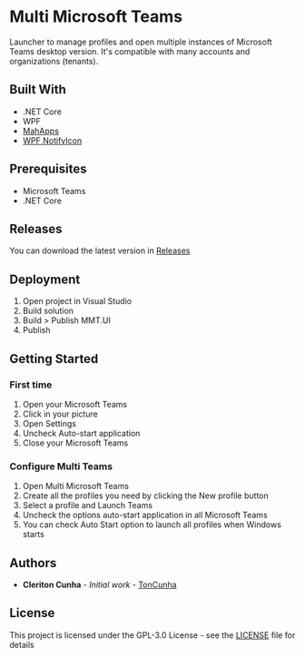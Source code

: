 # Multi Microsoft Teams

Launcher to manage profiles and open multiple instances of Microsoft Teams desktop version. It's compatible with many accounts and organizations (tenants).

## Built With
* .NET Core
* WPF
* [MahApps](https://mahapps.com/)
* [WPF NotifyIcon](https://github.com/hardcodet/wpf-notifyicon)

## Prerequisites

* Microsoft Teams
* .NET Core

## Releases
You can download the latest version in [Releases](https://github.com/TonCunha/multi-microsoft-teams/releases)

## Deployment

1. Open project in Visual Studio
2. Build solution
3. Build > Publish MMT.UI
4. Publish

## Getting Started

### First time 
1. Open your Microsoft Teams
2. Click in your picture
3. Open Settings
4. Uncheck Auto-start application
5. Close your Microsoft Teams

### Configure Multi Teams
1. Open Multi Microsoft Teams
2. Create all the profiles you need by clicking the New profile button
3. Select a profile and Launch Teams
4. Uncheck the options auto-start application in all Microsoft Teams
5. You can check Auto Start option to launch all profiles when Windows starts

## Authors

* **Cleriton Cunha** - *Initial work* - [TonCunha](https://github.com/TonCunha)

## License

This project is licensed under the GPL-3.0 License - see the [LICENSE](LICENSE) file for details
